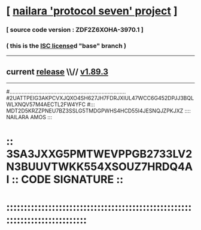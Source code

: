 
# [ [nailara 'protocol seven' project](http://nailara.network/) ]

### [ source code version : ZDF2Z6XOHA-3970.1 ]

### ( this is the [ISC license](license)d "base" branch )
---
## current [release](https://github.com/nailara-technologies/protocol-7/releases) \\\\// [v1.89.3](https://github.com/nailara-technologies/protocol-7/releases/tag/v1.89.3)
---
#.............................................................................
#2UATTPEIG3AKPCVXJQXO4SH627JH7FDRJXIUL47WCC6G452DPJJ3BQLWLXNQV57M4AECTL2FW4YFC
#::: MDT2D5KRZZPNEU7BZ3SSLG5TMDGPWHS4HCD55I4JESNQJZPKJXZ :::: NAILARA AMOS :::
# :: 3SA3JXXG5PMTWEVPPGB2733LV2N3BUUVTWKK554XSOUZ7HRDQ4AI :: CODE SIGNATURE ::
# ::::::::::::::::::::::::::::::::::::::::::::::::::::::::::::::::::::::::::::
